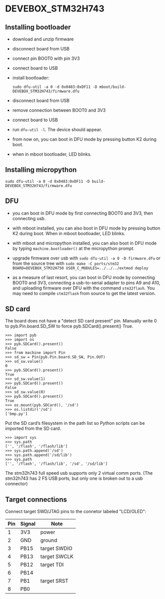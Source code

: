 # DEVEBOX_STM32H743

## Installing bootloader

-   download and unzip firmware
-   disconnect board from USB
-   connect pin BOOT0 with pin 3V3
-   connect board to USB
-   install bootloader:

        sudo dfu-util -a 0 -d 0x0483:0xDF11 -D mboot/build-DEVEBOX_STM32H743/firmware.dfu

-   disconnect board from USB
-   remove connection between BOOT0 and 3V3
-   connect board to USB
-   run `dfu-util -l`. The device should appear.
-   from now on, you can boot in DFU mode by pressing button K2 during boot. 
-   when in mboot bootloader, LED blinks.

## Installing micropython

    sudo dfu-util -a 0 -d 0x0483:0xDF11 -D build-DEVEBOX_STM32H743/firmware.dfu

## DFU

-   you can boot in DFU mode by first connecting BOOT0 and 3V3, then connecting usb.

-   with mboot installed, you can also boot in DFU mode by pressing button K2 during boot. When in mboot bootloader, LED blinks.

-   with mboot and micropython installed, you can also boot in DFU mode by typing `machine.bootloader()` at the micropython prompt.

-   upgrade firmware over usb with `sudo dfu-util -a 0 -D firmware.dfu` or from the source tree with `sudo make -C ports/stm32 BOARD=DEVEBOX_STM32H750 USER_C_MODULES=../../../extmod deploy`

-   as a measure of last resort, you can boot in DFU mode by connecting BOOT0 and 3V3, connecting a usb-to-serial adapter to pins A9 and A10, and uploading firmware over DFU with the command `stm32flash`. You may need to compile `stm32flash` from source to get the latest version.

## SD card

The board does not have a "detect SD card present" pin. Manually write 0 to pyb.Pin.board.SD_SW to force pyb.SDCard().present() True.

    >>> import pyb
    >>> import os
    >>> pyb.SDCard().present()
    False
    >>> from machine import Pin
    >>> sd_sw = Pin(pyb.Pin.board.SD_SW, Pin.OUT)
    >>> sd_sw.value()
    0
    >>> pyb.SDCard().present()
    True
    >>> sd_sw.value(1)
    >>> pyb.SDCard().present()
    False
    >>> sd_sw.value(0)
    >>> pyb.SDCard().present()
    True
    >>> os.mount(pyb.SDCard(), '/sd')
    >>> os.listdir('/sd')
    ['bmp.py']

Put the SD card’s filesystem in the path list so Python scripts can be imported from the SD card.

    >>> import sys
    >>> sys.path
    ['', '/flash', '/flash/lib']
    >>> sys.path.append('/sd')
    >>> sys.path.append('/sd/lib')
    >>> sys.path
    ['', '/flash', '/flash/lib', '/sd', '/sd/lib']

The stm32h743 full speed usb supports only 2 virtual comm ports. (The stm32h743 has 2 FS USB ports, but only one is broken out to a usb connector)

## Target connections

Connect target SWD/JTAG pins to the connetor labeled "LCD/OLED":

| Pin | Signal | Note         |
| --- | ------ | ------------ |
| 1   | 3V3    | power        |
| 2   | GND    | ground       |
| 3   | PB15   | target SWDIO |
| 4   | PB13   | target SWCLK |
| 5   | PB12   | target TDI   |
| 6   | PB14   |              |
| 7   | PB1    | target SRST  |
| 8   | PB0    |              |
